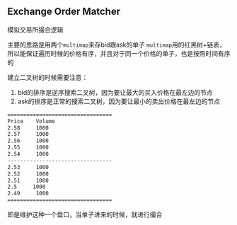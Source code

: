 
## Exchange Order Matcher
模拟交易所撮合逻辑

主要的思路是用两个`multimap`来存bid跟ask的单子
`multimap`用的红黑树+链表，所以能保证遍历时候的价格有序，并且对于同一个价格的单子，也是按照时间有序的

建立二叉树的时候需要注意：
1. bid的排序是逆序搜索二叉树，因为要让最大的买入价格在最左边的节点
2. ask的排序是正常的搜索二叉树，因为要让最小的卖出价格在最左边的节点

``` bash
=================================
Price    Volume
2.58     1000
2.57     1000
2.56     1000
2.55     1000
2.54     1000
---------------------------------
2.53     1000
2.52     1000
2.51     1000
2.5     1000
2.49     1000
=================================
```
即是维护这种一个盘口，当单子进来的时候，就进行撮合
